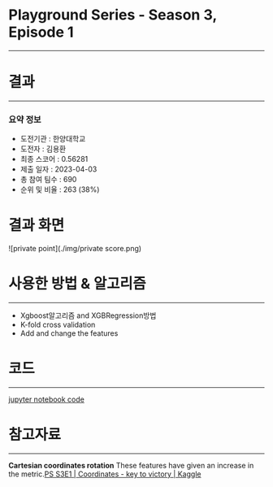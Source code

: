 # Playground Series - Season 3, Episode 1

---
# 결과
---
### 요약 정보
* 도전기관 : 한양대학교
* 도전자 : 김용환
* 최종 스코어 :  0.56281
* 제출 일자 : 2023-04-03
* 총 참여 팀수 : 690
* 순위 및 비율 : 263 (38%)

# 결과 화면
![private point](./img/private score.png)

# 사용한 방법 & 알고리즘
---
* Xgboost알고리즘 and XGBRegression방법
* K-fold cross validation
* Add and change the features

# 코드
---
[jupyter notebook code](playground-series-s3e1.ipynb)

# 참고자료
---
**Cartesian coordinates rotation** These features have given an increase in the metric.[PS S3E1 | Coordinates - key to victory | Kaggle](https://www.kaggle.com/code/dmitryuarov/ps-s3e1-coordinates-key-to-victory)



